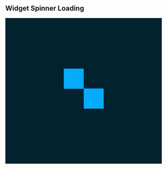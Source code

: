 ## Widget Spinner Loading

![Edit [Web] Spinning Square SVG Loader](../../gifs/loading/spinning-square-svg-loader.gif)
